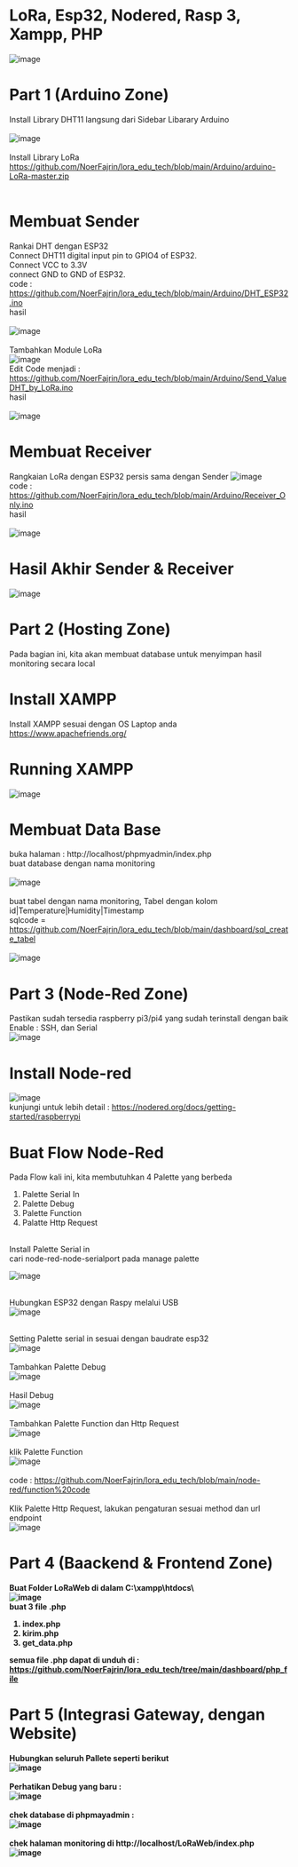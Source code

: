 # LoRa, Esp32, Nodered, Rasp 3, Xampp, PHP
![image](https://github.com/NoerFajrin/lora_edu_tech/assets/71316603/6d75540a-0a2b-49ce-9fd0-6282937045d7)

# Part 1 (Arduino Zone)
Install Library DHT11 langsung dari Sidebar Libarary Arduino <br><br>
![image](https://github.com/NoerFajrin/lora_edu_tech/assets/71316603/31a511e1-4aea-4e7b-9471-c3869055125b)
<br><br>
Install Library LoRa
<br>
https://github.com/NoerFajrin/lora_edu_tech/blob/main/Arduino/arduino-LoRa-master.zip
<br><br>
# Membuat Sender
Rankai DHT dengan ESP32
<br>
Connect DHT11 digital input pin to GPIO4 of ESP32. <br>
Connect  VCC to 3.3V <br>
connect  GND to GND of ESP32.<br>
code : https://github.com/NoerFajrin/lora_edu_tech/blob/main/Arduino/DHT_ESP32.ino <br>
hasil <br><br>
![image](https://github.com/NoerFajrin/lora_edu_tech/assets/71316603/25895847-bcb8-425b-9350-2cce395ac2d4) <br><br>
Tambahkan Module LoRa <br>
![image](https://github.com/NoerFajrin/lora_edu_tech/assets/71316603/7811a875-7fab-4f28-86af-e4524af473da) <br>
Edit Code menjadi : https://github.com/NoerFajrin/lora_edu_tech/blob/main/Arduino/Send_ValueDHT_by_LoRa.ino <br>
hasil <br><br>
![image](https://github.com/NoerFajrin/lora_edu_tech/assets/71316603/4e858f70-42b1-4af8-b960-eecd611d7c82) <br>
# Membuat Receiver
Rangkaian LoRa dengan ESP32 persis sama dengan Sender
![image](https://github.com/NoerFajrin/lora_edu_tech/assets/71316603/7811a875-7fab-4f28-86af-e4524af473da) <br>
code : https://github.com/NoerFajrin/lora_edu_tech/blob/main/Arduino/Receiver_Only.ino <br>
hasil <br><br>
![image](https://github.com/NoerFajrin/lora_edu_tech/assets/71316603/5d43568f-6db3-4230-a279-cf69f7efb6be) <br>
# Hasil Akhir Sender & Receiver 
![image](https://github.com/NoerFajrin/lora_edu_tech/assets/71316603/0fc5aa75-06d6-47d0-b7a6-121469c1296a) <br>
# Part 2 (Hosting Zone)
Pada bagian ini, kita akan membuat database untuk menyimpan hasil monitoring secara local
# Install XAMPP
Install XAMPP sesuai dengan OS Laptop anda https://www.apachefriends.org/
# Running XAMPP
![image](https://github.com/NoerFajrin/lora_edu_tech/assets/71316603/fd0e33c2-de8f-4bd0-a23f-714cee00551e)
# Membuat Data Base
buka halaman : http://localhost/phpmyadmin/index.php <br>
buat database dengan nama monitoring <br><br>
![image](https://github.com/NoerFajrin/lora_edu_tech/assets/71316603/8610e951-bc7b-432b-852b-843401666953) <br> <br>
buat tabel dengan nama monitoring, Tabel dengan kolom id|Temperature|Humidity|Timestamp <br> 
sqlcode = https://github.com/NoerFajrin/lora_edu_tech/blob/main/dashboard/sql_create_tabel<br><br>
![image](https://github.com/NoerFajrin/lora_edu_tech/assets/71316603/e892c3e6-a5e0-4ddb-8787-8c8f7f1af9f3) <br>
# Part 3 (Node-Red Zone)
Pastikan sudah tersedia raspberry pi3/pi4 yang sudah terinstall dengan baik<br>
Enable : SSH, dan Serial <br>
![image](https://github.com/NoerFajrin/lora_edu_tech/assets/71316603/5f09579d-299e-4f76-b407-17d22eed7eac)<br>
# Install Node-red
![image](https://github.com/NoerFajrin/lora_edu_tech/assets/71316603/d50d5361-cba3-4bde-9210-fb4b4f199a1a) <br>
kunjungi untuk lebih detail : https://nodered.org/docs/getting-started/raspberrypi <br>
# Buat Flow Node-Red 
Pada Flow kali ini, kita membutuhkan 4 Palette yang berbeda<br>
1. Palette Serial In
2. Palette Debug
3. Palette Function
4. Palatte Http Request

<br>
Install Palette Serial in <br>
cari node-red-node-serialport pada manage palette <br>

![image](https://github.com/NoerFajrin/lora_edu_tech/assets/71316603/41f517b6-c667-472b-9b66-3c2173b17476) <br><br>

Hubungkan ESP32 dengan Raspy melalui USB <br>
![image](https://github.com/NoerFajrin/lora_edu_tech/assets/71316603/0c036d4d-8471-401e-a294-f819606c7632) <br><br>

Setting Palette serial in sesuai dengan baudrate esp32 <br>
![image](https://github.com/NoerFajrin/lora_edu_tech/assets/71316603/d6742f62-f45c-4570-844a-ac1dc2581642) <br><br>
Tambahkan Palette Debug <br>
![image](https://github.com/NoerFajrin/lora_edu_tech/assets/71316603/e541747f-5358-46ab-98bb-69a477562ead)<br><br>
Hasil Debug <br>
![image](https://github.com/NoerFajrin/lora_edu_tech/assets/71316603/ec5167e6-0bc3-48e6-8fe7-6b9969ad1316) <br><br>
Tambahkan Palette Function dan Http Request <br>
![image](https://github.com/NoerFajrin/lora_edu_tech/assets/71316603/313912f7-cb92-41af-b193-54208d0b1c1f) <br><br>
klik Palette Function <br>
![image](https://github.com/NoerFajrin/lora_edu_tech/assets/71316603/a4cbde27-15a2-4c89-ba08-a505712623e5) <br><br>
code : https://github.com/NoerFajrin/lora_edu_tech/blob/main/node-red/function%20code <br><br>
Klik Palette Http Request, lakukan pengaturan sesuai method dan url endpoint<br>
![image](https://github.com/NoerFajrin/lora_edu_tech/assets/71316603/5c56f433-2479-477e-8ee7-605e2f34ca71)<br><b>

# Part 4 (Baackend & Frontend Zone)
Buat Folder LoRaWeb di dalam C:\xampp\htdocs\ <br>
![image](https://github.com/NoerFajrin/lora_edu_tech/assets/71316603/c2002836-87f7-43b7-8f3a-5ca8f92d3c18) <br>
buat 3 file .php
1. index.php
2. kirim.php
3. get_data.php

semua file .php dapat di unduh di : https://github.com/NoerFajrin/lora_edu_tech/tree/main/dashboard/php_file <br>

# Part 5 (Integrasi Gateway, dengan Website)
Hubungkan seluruh Pallete seperti berikut <br>
![image](https://github.com/NoerFajrin/lora_edu_tech/assets/71316603/c80d68ea-87da-4e2f-858f-8d15b6079e27)<br><br>
Perhatikan Debug yang baru : <br>
![image](https://github.com/NoerFajrin/lora_edu_tech/assets/71316603/b1477a27-cec2-43b6-9acc-64f1dd8fd2cf) <br><br>
chek database di phpmayadmin : <br>
![image](https://github.com/NoerFajrin/lora_edu_tech/assets/71316603/820b996f-bc6f-404c-9346-ed4605f0d388) <br><br>
chek halaman monitoring di http://localhost/LoRaWeb/index.php <br>
![image](https://github.com/NoerFajrin/lora_edu_tech/assets/71316603/f6e11965-51d5-4859-a299-f6ec049805a9) <br><br>
